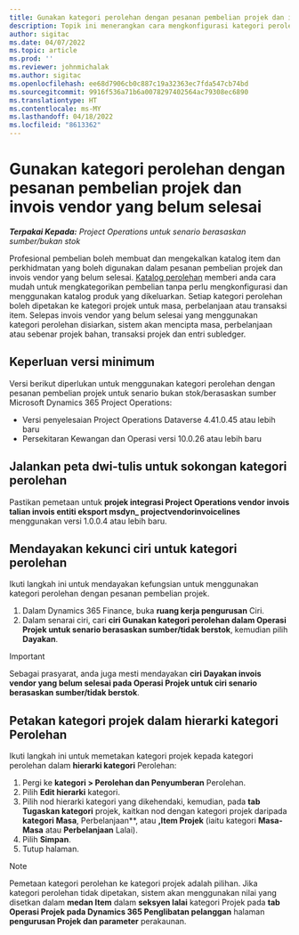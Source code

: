 ```yaml
---
title: Gunakan kategori perolehan dengan pesanan pembelian projek dan invois vendor yang belum selesai
description: Topik ini menerangkan cara mengkonfigurasi kategori perolehan yang boleh digunakan dengan pesanan pembelian projek dan invois vendor yang belum selesai.
author: sigitac
ms.date: 04/07/2022
ms.topic: article
ms.prod: ''
ms.reviewer: johnmichalak
ms.author: sigitac
ms.openlocfilehash: ee68d7906cb0c887c19a32363ec7fda547cb74bd
ms.sourcegitcommit: 9916f536a71b6a0078297402564ac79308ec6890
ms.translationtype: HT
ms.contentlocale: ms-MY
ms.lasthandoff: 04/18/2022
ms.locfileid: "8613362"
---
```

# <a name="use-procurement-categories-with-project-purchase-orders-and-pending-vendor-invoices"></a>Gunakan kategori perolehan dengan pesanan pembelian projek dan invois vendor yang belum selesai

_**Terpakai Kepada:** Project Operations untuk senario berasaskan sumber/bukan stok_

Profesional pembelian boleh membuat dan mengekalkan katalog item dan perkhidmatan yang boleh digunakan dalam pesanan pembelian projek dan invois vendor yang belum selesai. [Katalog perolehan](/dynamics365/supply-chain/procurement/procurement-catalogs) memberi anda cara mudah untuk mengkategorikan pembelian tanpa perlu mengkonfigurasi dan menggunakan katalog produk yang dikeluarkan. Setiap kategori perolehan boleh dipetakan ke kategori projek untuk masa, perbelanjaan atau transaksi item. Selepas invois vendor yang belum selesai yang menggunakan kategori perolehan disiarkan, sistem akan mencipta masa, perbelanjaan atau sebenar projek bahan, transaksi projek dan entri subledger.

## <a name="minimum-version-requirements"></a>Keperluan versi minimum

Versi berikut diperlukan untuk menggunakan kategori perolehan dengan pesanan pembelian projek untuk senario bukan stok/berasaskan sumber Microsoft Dynamics 365 Project Operations:

- Versi penyelesaian Project Operations Dataverse 4.41.0.45 atau lebih baru
- Persekitaran Kewangan dan Operasi versi 10.0.26 atau lebih baru

## <a name="run-dual-write-maps-for-procurement-category-support"></a>Jalankan peta dwi-tulis untuk sokongan kategori perolehan

Pastikan pemetaan untuk **projek integrasi Project Operations vendor invois talian invois entiti eksport msdyn\_ projectvendorinvoicelines** menggunakan versi 1.0.0.4 atau lebih baru.

## <a name="enable-the-feature-key-for-procurement-categories"></a>Mendayakan kekunci ciri untuk kategori perolehan

Ikuti langkah ini untuk mendayakan kefungsian untuk menggunakan kategori perolehan dengan pesanan pembelian projek.

1. Dalam Dynamics 365 Finance, buka **ruang kerja pengurusan** Ciri.
1. Dalam senarai ciri, cari **ciri Gunakan kategori perolehan dalam Operasi Projek untuk senario berasaskan sumber/tidak berstok**, kemudian pilih **Dayakan**.

> [!IMPORTANT]
> Sebagai prasyarat, anda juga mesti mendayakan **ciri Dayakan invois vendor yang belum selesai pada Operasi Projek untuk ciri senario berasaskan sumber/tidak berstok**.

## <a name="map-project-categories-in-the-procurement-category-hierarchy"></a>Petakan kategori projek dalam hierarki kategori Perolehan

Ikuti langkah ini untuk memetakan kategori projek kepada kategori perolehan dalam **hierarki kategori** Perolehan:

1. Pergi ke **kategori \> Perolehan dan Penyumberan** Perolehan.
1. Pilih **Edit hierarki** kategori.
1. Pilih nod hierarki kategori yang dikehendaki, kemudian, pada **tab Tugaskan kategori** projek, kaitkan nod dengan kategori projek daripada **kategori Masa**, Perbelanjaan**, atau **,Item Projek** (iaitu kategori **Masa-Masa** atau **Perbelanjaan** Lalai).
1. Pilih **Simpan**.
1. Tutup halaman.

> [!NOTE]
> Pemetaan kategori perolehan ke kategori projek adalah pilihan. Jika kategori perolehan tidak dipetakan, sistem akan menggunakan nilai yang disetkan dalam **medan Item** dalam **seksyen lalai** kategori Projek pada **tab Operasi Projek pada Dynamics 365 Penglibatan pelanggan** halaman **pengurusan Projek dan parameter** perakaunan.

